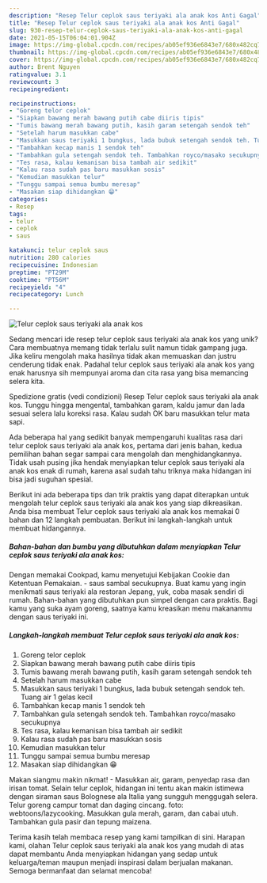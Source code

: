```yaml
---
description: "Resep Telur ceplok saus teriyaki ala anak kos Anti Gagal"
title: "Resep Telur ceplok saus teriyaki ala anak kos Anti Gagal"
slug: 930-resep-telur-ceplok-saus-teriyaki-ala-anak-kos-anti-gagal
date: 2021-05-15T06:04:01.904Z
image: https://img-global.cpcdn.com/recipes/ab05ef936e6843e7/680x482cq70/telur-ceplok-saus-teriyaki-ala-anak-kos-foto-resep-utama.jpg
thumbnail: https://img-global.cpcdn.com/recipes/ab05ef936e6843e7/680x482cq70/telur-ceplok-saus-teriyaki-ala-anak-kos-foto-resep-utama.jpg
cover: https://img-global.cpcdn.com/recipes/ab05ef936e6843e7/680x482cq70/telur-ceplok-saus-teriyaki-ala-anak-kos-foto-resep-utama.jpg
author: Brent Nguyen
ratingvalue: 3.1
reviewcount: 3
recipeingredient:

recipeinstructions:
- "Goreng telor ceplok"
- "Siapkan bawang merah bawang putih cabe diiris tipis"
- "Tumis bawang merah bawang putih, kasih garam setengah sendok teh"
- "Setelah harum masukkan cabe"
- "Masukkan saus teriyaki 1 bungkus, lada bubuk setengah sendok teh. Tuang air 1 gelas kecil"
- "Tambahkan kecap manis 1 sendok teh"
- "Tambahkan gula setengah sendok teh. Tambahkan royco/masako secukupnya"
- "Tes rasa, kalau kemanisan bisa tambah air sedikit"
- "Kalau rasa sudah pas baru masukkan sosis"
- "Kemudian masukkan telur"
- "Tunggu sampai semua bumbu meresap"
- "Masakan siap dihidangkan 😁"
categories:
- Resep
tags:
- telur
- ceplok
- saus

katakunci: telur ceplok saus 
nutrition: 280 calories
recipecuisine: Indonesian
preptime: "PT29M"
cooktime: "PT56M"
recipeyield: "4"
recipecategory: Lunch

---
```



![Telur ceplok saus teriyaki ala anak kos](https://img-global.cpcdn.com/recipes/ab05ef936e6843e7/680x482cq70/telur-ceplok-saus-teriyaki-ala-anak-kos-foto-resep-utama.jpg)

Sedang mencari ide resep telur ceplok saus teriyaki ala anak kos yang unik? Cara membuatnya memang tidak terlalu sulit namun tidak gampang juga. Jika keliru mengolah maka hasilnya tidak akan memuaskan dan justru cenderung tidak enak. Padahal telur ceplok saus teriyaki ala anak kos yang enak harusnya sih mempunyai aroma dan cita rasa yang bisa memancing selera kita.

Spedizione gratis (vedi condizioni) Resep Telur ceplok saus teriyaki ala anak kos. Tunggu hingga mengental, tambahkan garam, kaldu jamur dan lada sesuai selera lalu koreksi rasa. Kalau sudah OK baru masukkan telur mata sapi.

Ada beberapa hal yang sedikit banyak mempengaruhi kualitas rasa dari telur ceplok saus teriyaki ala anak kos, pertama dari jenis bahan, kedua pemilihan bahan segar sampai cara mengolah dan menghidangkannya. Tidak usah pusing jika hendak menyiapkan telur ceplok saus teriyaki ala anak kos enak di rumah, karena asal sudah tahu triknya maka hidangan ini bisa jadi suguhan spesial.


Berikut ini ada beberapa tips dan trik praktis yang dapat diterapkan untuk mengolah telur ceplok saus teriyaki ala anak kos yang siap dikreasikan. Anda bisa membuat Telur ceplok saus teriyaki ala anak kos memakai 0 bahan dan 12 langkah pembuatan. Berikut ini langkah-langkah untuk membuat hidangannya.

<!--inarticleads1-->

##### Bahan-bahan dan bumbu yang dibutuhkan dalam menyiapkan Telur ceplok saus teriyaki ala anak kos:



Dengan memakai Cookpad, kamu menyetujui Kebijakan Cookie dan Ketentuan Pemakaian. - saus sambal secukupnya. Buat kamu yang ingin menikmati saus teriyaki ala restoran Jepang, yuk, coba masak sendiri di rumah. Bahan-bahan yang dibutuhkan pun simpel dengan cara praktis. Bagi kamu yang suka ayam goreng, saatnya kamu kreasikan menu makananmu dengan saus teriyaki ini. 

<!--inarticleads2-->

##### Langkah-langkah membuat Telur ceplok saus teriyaki ala anak kos:

1. Goreng telor ceplok
1. Siapkan bawang merah bawang putih cabe diiris tipis
1. Tumis bawang merah bawang putih, kasih garam setengah sendok teh
1. Setelah harum masukkan cabe
1. Masukkan saus teriyaki 1 bungkus, lada bubuk setengah sendok teh. Tuang air 1 gelas kecil
1. Tambahkan kecap manis 1 sendok teh
1. Tambahkan gula setengah sendok teh. Tambahkan royco/masako secukupnya
1. Tes rasa, kalau kemanisan bisa tambah air sedikit
1. Kalau rasa sudah pas baru masukkan sosis
1. Kemudian masukkan telur
1. Tunggu sampai semua bumbu meresap
1. Masakan siap dihidangkan 😁


Makan siangmu makin nikmat! - Masukkan air, garam, penyedap rasa dan irisan tomat. Selain telur ceplok, hidangan ini tentu akan makin istimewa dengan siraman saus Bolognese ala Italia yang sungguh menggugah selera. Telur goreng campur tomat dan daging cincang. foto: webtoons/lazycooking. Masukkan gula merah, garam, dan cabai utuh. Tambahkan gula pasir dan tepung maizena. 

Terima kasih telah membaca resep yang kami tampilkan di sini. Harapan kami, olahan Telur ceplok saus teriyaki ala anak kos yang mudah di atas dapat membantu Anda menyiapkan hidangan yang sedap untuk keluarga/teman maupun menjadi inspirasi dalam berjualan makanan. Semoga bermanfaat dan selamat mencoba!
